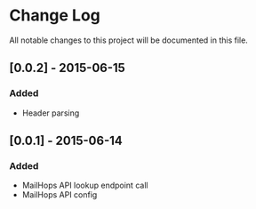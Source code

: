 # Change Log
All notable changes to this project will be documented in this file.

## [0.0.2] - 2015-06-15

### Added
- Header parsing

## [0.0.1] - 2015-06-14

### Added
- MailHops API lookup endpoint call
- MailHops API config